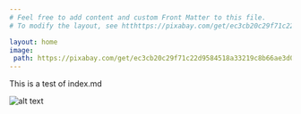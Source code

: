 ```yaml
---
# Feel free to add content and custom Front Matter to this file.
# To modify the layout, see htthttps://pixabay.com/get/ec3cb20c29f71c22d9584518a33219c8b66ae3d01ab1144694f9c07b/children-593313_1920.jpgps://jekyllrb.com/docs/themes/#overriding-theme-defaults

layout: home
image:
 path: https://pixabay.com/get/ec3cb20c29f71c22d9584518a33219c8b66ae3d01ab1144694f9c07b/children-593313_1920.jpg
---
```


This is a test of index.md

![alt text](https://pixabay.com/get/ec3cb20c29f71c22d9584518a33219c8b66ae3d01ab1144694f9c07b/children-593313_1920.jpg)